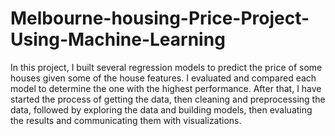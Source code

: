 # Melbourne-housing-Price-Project-Using-Machine-Learning
In this project, I built several regression models to predict the price of some houses given some of the house features. I evaluated and compared each model to determine the one with the highest performance. After that, I have started the process of getting the data, then cleaning and preprocessing the data, followed by exploring the data and building models, then evaluating the results and communicating them with visualizations.
